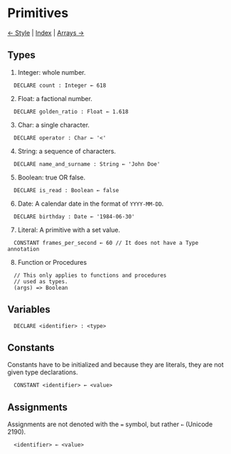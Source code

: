 # Primitives

[← Style](./style.md) | [Index](./index.md) | [Arrays →](./arrays.md)

## Types

1. Integer: whole number.
```
  DECLARE count : Integer ← 618  
```
2. Float: a factional number.
```
  DECLARE golden_ratio : Float ← 1.618  
```
3. Char: a single character.
```
  DECLARE operator : Char ← '<'  
```
4. String: a sequence of characters.
```
  DECLARE name_and_surname : String ← 'John Doe'  
```
5. Boolean: true OR false.
```
  DECLARE is_read : Boolean ← false  
```
6. Date: A calendar date in the format of `YYYY-MM-DD`.
```
  DECLARE birthday : Date ← '1984-06-30'  
```
7. Literal: A primitive with a set value.
```
  CONSTANT frames_per_second ← 60 // It does not have a Type annotation
```
8. Function or Procedures
```
  // This only applies to functions and procedures
  // used as types.
  (args) => Boolean
```

## Variables

```
  DECLARE <identifier> : <type>
```

## Constants

Constants have to be initialized and because they are literals, they are not given type declarations.

```
  CONSTANT <identifier> ← <value>
```

## Assignments

Assignments are not denoted with the `=` symbol, but rather `←` (Unicode 2190).

```
  <identifier> ← <value>
```